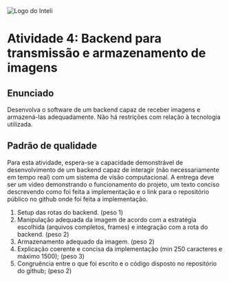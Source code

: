 <img src="../assets/logo-inteli.png" alt="Logo do Inteli"/>

# Atividade 4: Backend para transmissão e armazenamento de imagens

## Enunciado

Desenvolva o software de um backend capaz de receber imagens e armazená-las adequadamente. Não há restrições com relação à tecnologia utilizada.

## Padrão de qualidade

Para esta atividade, espera-se a capacidade demonstrável de desenvolvimento de um backend capaz de interagir (não necessariamente em tempo real) com um sistema de visão computacional. A entrega deve ser um vídeo demonstrando o funcionamento do projeto, um texto conciso descrevendo como foi feita a implementação e o link para o repositório público no github onde foi feita a implementação.

1. Setup das rotas do backend. (peso 1)
2. Manipulação adequada da imagem de acordo com a estratégia escolhida (arquivos completos, frames) e integração com a rota do backend. (peso 2)
3. Armazenamento adequado da imagem. (peso 2)
4. Explicação coerente e concisa da implementação (min 250 caracteres e máximo 1500); (peso 3)
5. Congruência entre o que foi escrito e o código disposto no repositório do github; (peso 2)